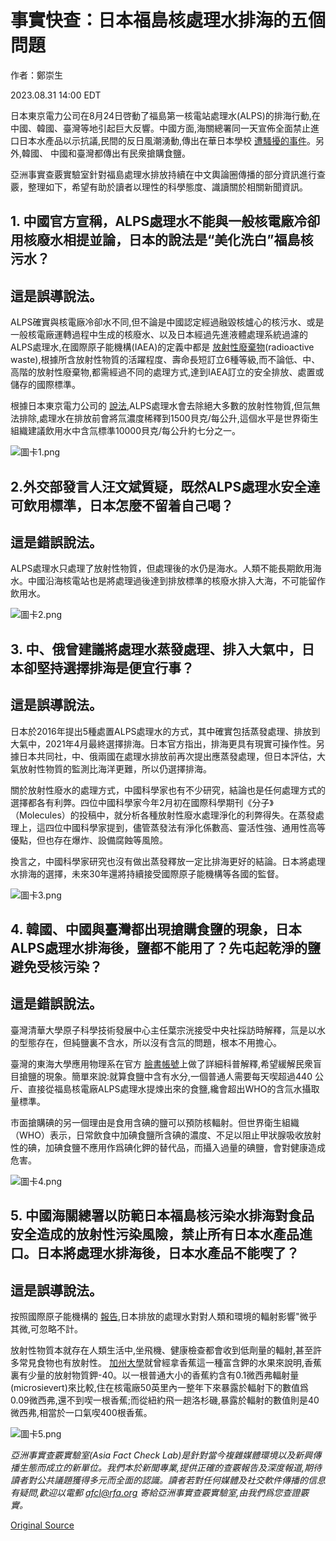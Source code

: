 # 事實快查：日本福島核處理水排海的五個問題

作者：鄭崇生

2023.08.31 14:00 EDT

日本東京電力公司在8月24日啓動了福島第一核電站處理水(ALPS)的排海行動,在中國、韓國、臺灣等地引起巨大反響。中國方面,海關總署同一天宣佈全面禁止進口日本水產品以示抗議,民間的反日風潮湧動,傳出在華日本學校 [遭騷擾的事件](https://china.kyodonews.net/news/2023/08/5fbc347f3d44.html)。另外,韓國、 中國和臺灣都傳出有民衆搶購食鹽。

亞洲事實查覈實驗室針對福島處理水排放持續在中文輿論圈傳播的部分資訊進行查覈，整理如下，希望有助於讀者以理性的科學態度、識讀關於相關新聞資訊。

## 1. 中國官方宣稱，ALPS處理水不能與一般核電廠冷卻用核廢水相提並論，日本的說法是“美化洗白”福島核污水？

## 這是誤導說法。

ALPS確實與核電廠冷卻水不同,但不論是中國認定經過融毀核爐心的核污水、或是一般核電廠運轉過程中生成的核廢水、以及日本經過先進液體處理系統過濾的ALPS處理水,在國際原子能機構(IAEA)的定義中都是 [放射性廢棄物](https://www.iaea.org/publications/8154/classification-of-radioactive-waste)(radioactive waste),根據所含放射性物質的活躍程度、壽命長短訂立6種等級,而不論低、中、高階的放射性廢棄物,都需經過不同的處理方式,達到IAEA訂立的安全排放、處置或儲存的國際標準。

根據日本東京電力公司的 [說法](https://www.tepco.co.jp/en/hd/alps_guide/index-tw.html),ALPS處理水會去除絕大多數的放射性物質,但氚無法排除,處理水在排放前會將氚濃度稀釋到1500貝克/每公升,這個水平是世界衛生組織建議飲用水中含氚標準10000貝克/每公升約七分之一。

![圖卡1.png](images/LQD7GCCU2VG5UQR4T4KV4NXRGU.png)

## 2.外交部發言人汪文斌質疑，既然ALPS處理水安全達可飲用標準，日本怎麼不留着自己喝？

## 這是錯誤說法。

ALPS處理水只處理了放射性物質，但處理後的水仍是海水。人類不能長期飲用海水。中國沿海核電站也是將處理過後達到排放標準的核廢水排入大海，不可能留作飲用水。

![圖卡2.png](images/ZMYFDPD6KPEVOF7FIV2Q7WU3XA.png)

## 3. 中、俄曾建議將處理水蒸發處理、排入大氣中，日本卻堅持選擇排海是便宜行事？

## 這是誤導說法。

日本於2016年提出5種處置ALPS處理水的方式，其中確實包括蒸發處理、排放到大氣中，2021年4月最終選擇排海。日本官方指出，排海更具有現實可操作性。另據日本共同社，中、俄兩國在處理水排放前再次提出應蒸發處理，但日本評估，大氣放射性物質的監測比海洋更難，所以仍選擇排海。

關於放射性廢水的處理方式，中國科學家也有不少研究，結論也是任何處理方式的選擇都各有利弊。四位中國科學家今年2月初在國際科學期刊《分子》（Molecules）的投稿中，就分析各種放射性廢水處理淨化的利弊得失。在蒸發處理上，這四位中國科學家提到，儘管蒸發法有淨化係數高、靈活性強、通用性高等優點，但也存在爆炸、設備腐蝕等風險。

換言之，中國科學家研究也沒有做出蒸發釋放一定比排海更好的結論。日本將處理水排海的選擇，未來30年還將持續接受國際原子能機構等各國的監督。

![圖卡3.png](images/DWWI7YANP2TQN5T4VCC4LOEQP4.png)

## 4. 韓國、中國與臺灣都出現搶購食鹽的現象，日本ALPS處理水排海後，鹽都不能用了？先屯起乾淨的鹽避免受核污染？

## 這是錯誤說法。

臺灣清華大學原子科學技術發展中心主任葉宗洸接受中央社採訪時解釋，氚是以水的型態存在，但純鹽裏不含水，所以沒有含氚的問題，根本不用擔心。

臺灣的東海大學應用物理系在官方 [臉書帳號](https://www.facebook.com/THUPhys1955/posts/678005727685241?ref=embed_post)上做了詳細科普解釋,希望緩解民衆盲目搶鹽的現象。簡單來說:就算食鹽中含有水分,一個普通人需要每天喫超過440 公斤、直接從福島核電廠ALPS處理水提煉出來的食鹽,纔會超出WHO的含氚水攝取量標準。

市面搶購碘的另一個理由是食用含碘的鹽可以預防核輻射。但世界衛生組織（WHO）表示，日常飲食中加碘食鹽所含碘的濃度、不足以阻止甲狀腺吸收放射性的碘，加碘食鹽不應用作爲碘化鉀的替代品，而攝入過量的碘鹽，會對健康造成危害。

![圖卡4.png](images/PAY2TJZQUPUOK6VT545RWJSOVQ.png)

## 5. 中國海關總署以防範日本福島核污染水排海對食品安全造成的放射性污染風險，禁止所有日本水產品進口。日本將處理水排海後，日本水產品不能喫了？

## 這是誤導說法。

按照國際原子能機構的 [報告](https://www-pub.iaea.org/MTCD/Publications/PDF/Pub1419_web.pdf),日本排放的處理水對對人類和環境的輻射影響"微乎其微,可忽略不計。

放射性物質本就存在人類生活中,坐飛機、健康檢查都會收到低劑量的輻射,甚至許多常見食物也有放射性。 [加州大學](https://www.universityofcalifornia.edu/news/what-know-you-go-bananas-about-radiation)就曾經拿香蕉這一種富含鉀的水果來說明,香蕉裏有少量的放射物質鉀-40。以一根普通大小的香蕉約含有0.1微西弗輻射量(microsievert)來比較,住在核電廠50英里內一整年下來暴露於輻射下的數值爲0.09微西弗,還不到喫一根香蕉;而從紐約飛一趟洛杉磯,暴露於輻射的數值則是40微西弗,相當於一口氣喫400根香蕉。

![圖卡5.png](images/FVAYDOCEXQCBV4KAQOLYHHVS6M.png)

*亞洲事實查覈實驗室(Asia Fact Check Lab)是針對當今複雜媒體環境以及新興傳播生態而成立的新單位。我們本於新聞專業,提供正確的查覈報告及深度報道,期待讀者對公共議題獲得多元而全面的認識。讀者若對任何媒體及社交軟件傳播的信息有疑問,歡迎以電郵* *afcl@rfa.org* *寄給亞洲事實查覈實驗室,由我們爲您查證覈實。*



[Original Source](https://www.rfa.org/mandarin/shishi-hecha/hc-08312023135544.html)
